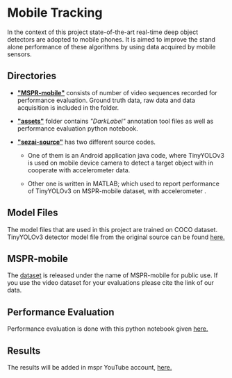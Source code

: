 # Mobile Tracking

In the context of this project state-of-the-art real-time deep object detectors are adopted to mobile phones. It is aimed to improve the stand alone performance of these algorithms by using data acquired by mobile sensors.

## Directories

- [**"MSPR-mobile"**](https://github.com/msprITU/MobileTracking/tree/master/MSPR-mobile) consists of number of video sequences recorded for performance evaluation. Ground truth data, raw data and data acquisition is included in the folder.

- [**"assets"**](https://github.com/msprITU/MobileTracking/tree/master/assets) folder contains *"DarkLabel"* annotation tool files as well as performance evaluation python notebook. 

- [**"sezai-source"**](https://github.com/msprITU/MobileTracking/tree/master/sezai-source) has two different source codes. 

    - One of them is an Android application java code, where TinyYOLOv3 is used on mobile device camera to detect a target object with in cooperate with accelerometer data. 

    - Other one is written in MATLAB; which used to report performance of TinyYOLOv3 on MSPR-mobile dataset, with accelerometer  . 


## Model Files

The model files that are used in this project are trained on COCO dataset. TinyYOLOv3 detector model file from the original source can be found [here.](https://pjreddie.com/media/files/yolov3-tiny.weights)

## MSPR-mobile 

The [dataset](https://www.youtube.com/playlist?list=PLMzonaXew-55493qE290Zo2Sp53DxTXrW) is released under the name of MSPR-mobile for public use. If you use the video dataset for your evaluations please cite the link of our data.  

## Performance Evaluation

Performance evaluation is done with this python notebook given [here.](https://github.com/msprITU/MobileTracking/blob/master/assets/Evaluate_Models.ipynb)

## Results

The results will be added in mspr YouTube account, [here.](https://www.youtube.com/channel/UCtHN9yCBW8sfy5qBP5DJc_g)



